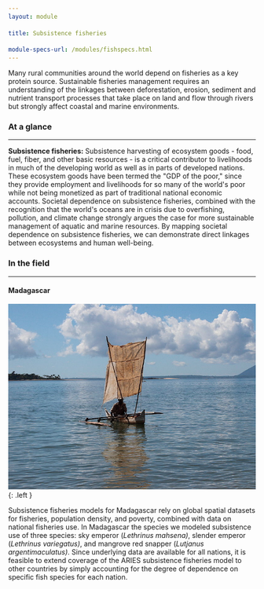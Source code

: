 ```yaml
---
layout: module

title: Subsistence fisheries

module-specs-url: /modules/fishspecs.html
---
```

<div id="module-intro" markdown="1">

Many rural communities around the world depend on fisheries as a key
protein source. Sustainable fisheries management requires an
understanding of the linkages between deforestation, erosion, sediment
and nutrient transport processes that take place on land and flow
through rivers but strongly affect coastal and marine environments.

</div>

<div id="module-at-a-glance" markdown="1">

### At a glance
----------------

**Subsistence fisheries:** Subsistence harvesting of ecosystem goods -
food, fuel, fiber, and other basic resources - is a critical
contributor to livelihoods in much of the developing world as well as
in parts of developed nations.  These ecosystem goods have been termed
the "GDP of the poor," since they provide employment and livelihoods
for so many of the world's poor while not being monetized as part of
traditional national economic accounts.  Societal dependence on
subsistence fisheries, combined with the recognition that the world's
oceans are in crisis due to overfishing, pollution, and climate change
strongly argues the case for more sustainable management of aquatic
and marine resources.  By mapping societal dependence on subsistence
fisheries, we can demonstrate direct linkages between ecosystems and
human well-being.

</div>

<div id="module-in-the-field" markdown="1">

### In the field
-----------------

#### Madagascar

![](/images/800px-Boat_in_Nosy_Komba,_Madagascar.jpg)
{: .left }

Subsistence fisheries models for Madagascar rely on global spatial
datasets for fisheries, population density, and poverty, combined with
data on national fisheries use.  In Madagascar the species we modeled
subsistence use of three species: sky emperor (*Lethrinus mahsena)*,
slender emperor (*Lethrinus variegatus)*, and mangrove red snapper
(*Lutjanus argentimaculatus)*. Since underlying data are available for
all nations, it is feasible to extend coverage of the ARIES
subsistence fisheries model to other countries by simply accounting
for the degree of dependence on specific fish species for each nation.

</div>
